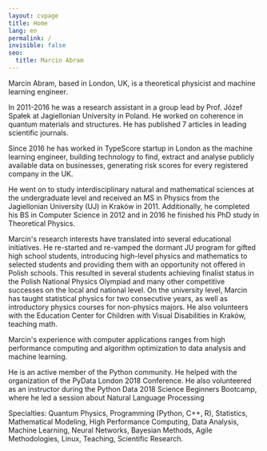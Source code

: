 ```yaml
---
layout: cvpage
title: Home
lang: en
permalink: /
invisible: false
seo:
  title: Marcin Abram
---
```


Marcin Abram, based in London, UK, is a theoretical physicist and machine learning engineer.

In 2011-2016 he was a research assistant in a group lead by Prof. Józef Spałek at Jagiellonian University in Poland. He worked on coherence in quantum materials and structures. He has published 7 articles in leading scientific journals.


Since 2016 he has worked in TypeScore startup in London as the machine learning engineer, building technology to find, extract and analyse publicly available data on businesses, generating risk scores for every registered company in the UK.

He went on to study interdisciplinary natural and mathematical sciences at the undergraduate level and received an MS in Physics from the Jagiellonian University (UJ) in Kraków in 2011. Additionally, he completed his BS in Computer Science in 2012 and in 2016 he finished his PhD study in Theoretical Physics.

Marcin's research interests have translated into several educational initiatives. He re-started and re-vamped the dormant JU program for gifted high school students, introducing high-level physics and mathematics to selected students and providing them with an opportunity not offered in Polish schools. This resulted in several students achieving finalist status in the Polish National Physics Olympiad and many other competitive successes on the local and national level. On the university level, Marcin has taught statistical physics for two consecutive years, as well as introductory physics courses for non-physics majors. He also volunteers with the Education Center for Children with Visual Disabilities in Kraków, teaching math.

Marcin's experience with computer applications ranges from high performance computing and algorithm optimization to data analysis and machine learning.

He is an active member of the Python community. He helped with the organization of the PyData London 2018 Conference. He also volunteered as an instructor during the Python Data 2018 Science Beginners Bootcamp, where he led a session about Natural Language Processing

Specialties: Quantum Physics, Programming (Python, C++, R),
Statistics, Mathematical Modeling,
High Performance Computing, Data Analysis,
Machine Learning, Neural Networks,
Bayesian Methods, Agile Methodologies, 
Linux, Teaching, Scientific Research.

